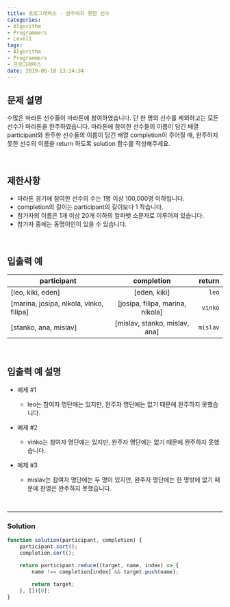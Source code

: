 ```yaml
---
title: 프로그래머스 - 완주하지 못한 선수
categories:
- Algorithm
- Programmers
- Level1
tags:
- Algorithm
- Programmers
- 프로그래머스
date: 2019-06-10 13:24:34
---
```


## 문제 설명
수많은 마라톤 선수들이 마라톤에 참여하였습니다. 단 한 명의 선수를 제외하고는 모든 선수가 마라톤을 완주하였습니다.
마라톤에 참여한 선수들의 이름이 담긴 배열 participant와 완주한 선수들의 이름이 담긴 배열 completion이 주어질 때, 완주하지 못한 선수의 이름을 return 하도록 solution 함수를 작성해주세요.

<!-- more -->
<br/>

## 제한사항
- 마라톤 경기에 참여한 선수의 수는 1명 이상 100,000명 이하입니다.
- completion의 길이는 participant의 길이보다 1 작습니다.
- 참가자의 이름은 1개 이상 20개 이하의 알파벳 소문자로 이루어져 있습니다.
- 참가자 중에는 동명이인이 있을 수 있습니다.

<br/>

## 입출력 예
| participant | completion | return |
|---|:---:|---:|
| [leo, kiki, eden] | [eden, kiki] | `leo` |
| [marina, josipa, nikola, vinko, filipa] | [josipa, filipa, marina, nikola] | `vinko` |
| 	[stanko, ana, mislav] | [mislav, stanko, mislav, ana] | `mislav` |

<br/>
	
## 입출력 예 설명
- 예제 #1
    - leo는 참여자 명단에는 있지만, 완주자 명단에는 없기 때문에 완주하지 못했습니다.
    
- 예제 #2
   -  vinko는 참여자 명단에는 있지만, 완주자 명단에는 없기 때문에 완주하지 못했습니다.
    
- 예제 #3
    - mislav는 참여자 명단에는 두 명이 있지만, 완주자 명단에는 한 명밖에 없기 때문에 한명은 완주하지 못했습니다.
    
<br/>  

---

### Solution
    
```javascript
function solution(participant, completion) {
    participant.sort();
    completion.sort();

    return participant.reduce((target, name, index) => {
        name !== completion[index] && target.push(name);
           
        return target;
    }, [])[0];
}

```
    
